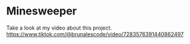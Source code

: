 # Minesweeper
Take a look at my video about this project.           
https://www.tiktok.com/@brunalescode/video/7283576391440862497
